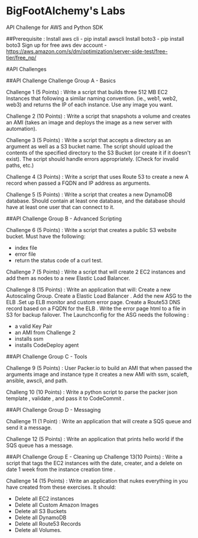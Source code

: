 # BigFootAlchemy's Labs
API Challenge for AWS and Python SDK

##Prerequisite : 
Install aws cli - pip install awscli
Install boto3 - pip install boto3
Sign up for free aws dev account - https://aws.amazon.com/s/dm/optimization/server-side-test/free-tier/free_np/

#API Challenges

##API Challenge Challenge Group A - Basics

Challenge 1 (5 Points) : Write a script that builds three 512 MB EC2 Instances that following a similar naming convention. (ie., web1, web2, web3) and returns the IP of each instance. Use any image you want. 

Challenge 2 (10 Points) : Write a script that snapshots a volume and creates an AMI  (takes an image and deploys the image as a new server with automation). 

Challenge 3 (5 Points) : Write a script that accepts a directory as an argument as well as a  S3 bucket name. The script should upload the contents of the specified directory to the S3 Bucket (or create it if it doesn't exist). The script should handle errors appropriately. (Check for invalid paths, etc.) 

Challenge 4 (3 Points) : Write a script that uses Route 53 to create a new A record when passed a FQDN and IP address as arguments. 

Challenge 5  (5 Points) : Write a script that creates a new DynamoDB database. Should contain at least one database, and the database should have at least one user that can connect to it. 

##API Challenge Group B - Advanced Scripting

Challenge 6 (5 Points) : Write a script that creates a public S3 website bucket. Must have the following: 
 * index file
 * error file 
 * return the status code of a curl test. 

Challenge 7 (5 Points) : Write a script that will create 2 EC2 instances and add them as nodes to a new Elastic Load Balancer. 

Challenge 8 (15 Points) : Write an application that will:
Create a new Autoscaling Group. Create a Elastic Load Balancer . Add the new ASG to the ELB .Set up ELB monitor and custom error page. Create a Route53 DNS record based on a FQDN for the ELB . Write the error page html to a file in S3 for backup failover. The Launchconfig for the ASG needs the following :   
* a valid Key Pair
* an AMI from Challenge 2 
* installs ssm
* installs CodeDeploy agent 


##API Challenge Group C - Tools

Challenge 9 (5 Points) : User Packer.io to build an AMI that when passed the arguments image and instance type it creates a new AMI with ssm, scaleft, ansible, awscli, and path. 

Challeng 10 (10 Points) : Write a python script to parse the packer json template , validate , and pass it to CodeCommit . 


##API Challenge Group D - Messaging 

Challenge 11 (1 Point) : Write an application that will create a SQS queue and send it a message. 

Challenge 12 (5 Points) : Write an application that prints hello world if the SQS queue has a message. 


##API Challenge Group E - Cleaning up
Challenge 13(10 Points) : Write a script that tags the EC2 instances with the date, creater, and a delete on date 1 week from the instance creation time . 

Challenge 14 (15 Points) : Write an application that nukes everything in you have created from these exercises. It should:
* Delete all EC2 instances
* Delete all Custom Amazon Images
* Delete all S3 Buckets
* Delete all DynamoDB
* Delete all Route53 Records
* Delete all Volumes.
